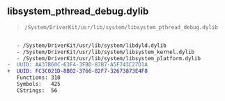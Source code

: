 ## libsystem_pthread_debug.dylib

> `/System/DriverKit/usr/lib/system/libsystem_pthread_debug.dylib`

```diff

   - /System/DriverKit/usr/lib/system/libdyld.dylib
   - /System/DriverKit/usr/lib/system/libsystem_kernel.dylib
   - /System/DriverKit/usr/lib/system/libsystem_platform.dylib
-  UUID: AA37B60C-63F4-3FBD-87B7-A5F743C27D1A
+  UUID: FC3C021D-8B02-3766-82F7-32673873E4F8
   Functions: 310
   Symbols:   425
   CStrings:  56

```
